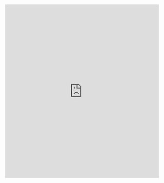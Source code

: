 <p><iframe allowfullscreen width="100%" height="569" class="google-slides-iframe" frameborder="0" scrolling="no" src="https://docs.google.com/presentation/d/e/2PACX-1vRZFJLjNvrg22H9R7TTJKaSlwzFtWrnBI0PG8YAjG0_hXmPP2xQyt1iw_Uxq0JBytPpjSsG1jAReALj/embed?start=false&amp;loop=false&amp;delayms=3000"></iframe></p>